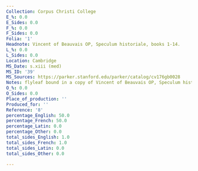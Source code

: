 ```yaml
---
Collection: Corpus Christi College
E_%: 0.0
E_Sides: 0.0
F_%: 0.0
F_Sides: 0.0
Folia: '1'
Headnote: Vincent of Beauvais OP, Speculum historiale, books 1-14.
L_%: 0.0
L_Sides: 0.0
Location: Cambridge
MS_Date: s.xiii (med)
MS_ID: '39'
MS_Sources: https://parker.stanford.edu/parker/catalog/cv176gb0028
Notes: flyleaf bound in a copy of Vincent of Beauvais OP, Speculum historiale
O_%: 0.0
O_Sides: 0.0
Place_of_production: ''
Produced_for: ''
Reference: '8'
percentage_English: 50.0
percentage_French: 50.0
percentage_Latin: 0.0
percentage_Other: 0.0
total_sides_English: 1.0
total_sides_French: 1.0
total_sides_Latin: 0.0
total_sides_Other: 0.0

---
```

